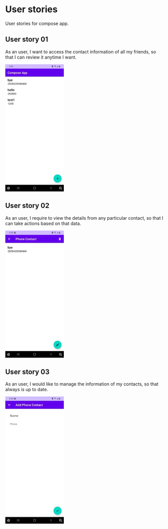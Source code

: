 User stories
=================

User stories for compose app.

User story 01
-----------

As an user, I want to access the contact information of all my friends, so that I can review it
anytime I want.

![phone contacts screen](./phoneContacts.jpeg "snap 1")

User story 02
-----------

As an user, I require to view the details from any particular contact, so that I can take actions
based on that data.

![phone contact screen](./phoneContact.jpeg "snap 2")

User story 03
-----------

As an user, I would like to manage the information of my contacts, so that always is up to date.

![add_phone contact screen](./addPhoneContact.jpeg "snap 3")

